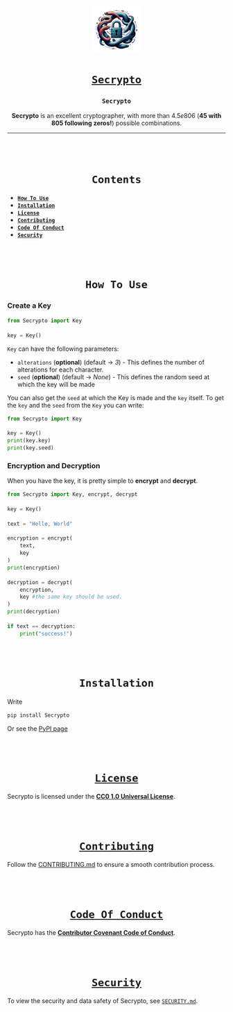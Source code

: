 <div align="center">

[<img src="https://github.com/Infinium-Inc/Secrypto/blob/main/assets/icon.png" alt="assets/ascii.png" width=110>](https://github.com/Infinium-Inc/Secrypto "Secrypto on GitHub")

# [**`Secrypto`**](https://github.com/Infinium-Inc/Secrypto "Secrypto on GitHub")

### **`Secrypto`**
**Secrypto** is an excellent cryptographer, with more than $4.5e806$ (**45 with 805 following zeros!**) possible combinations.

---

<br><br>

# **`Contents`**
</div>

* [**`How To Use`**](#how-to-use)
* [**`Installation`**](#installation)
* [**`License`**](#license)
* [**`Contributing`**](#contributing)
* [**`Code Of Conduct`**](#code-of-conduct)
* [**`Security`**](#security)

<br><br>
<div align="center">

# **`How To Use`**

</div>

### **Create a Key**
```python
from Secrypto import Key

key = Key()
```

`Key` can have the following parameters:

- `alterations` (**optional**) (default -> *3*) - This defines the number of alterations for each character.
- `seed` (**optional**) (default -> *None*) - This defines the random seed at which the key will be made

You can also get the `seed` at which the Key is made and the `key` itself.
To get the `key` and the `seed` from the `Key` you can write:

```python
from Secrypto import Key

key = Key()
print(key.key)
print(key.seed)
```

### Encryption and Decryption

When you have the key, it is pretty simple to **encrypt** and **decrypt**.

```python
from Secrypto import Key, encrypt, decrypt

key = Key()

text = "Hello, World"

encryption = encrypt(
    text,
    key
)
print(encryption)

decryption = decrypt(
    encryption,
    key #the same key should be used.
)
print(decryption)

if text == decryption:
    print("success!")
```

<br><br>
<div align="center">

# **`Installation`**

</div>

Write 
```bash
pip install Secrypto
```
Or see the [PyPI page](https://pypi.org/project/secrypto/ "secrypto on PyPI")

<br><br>
<div align="center">

# [**`License`**](https://creativecommons.org/publicdomain/zero/1.0/legalcode.en "CC0 1.0 Universal Website")

</div>

Secrypto is licensed under the [**CC0 1.0 Universal License**](https://github.com/Infinium-Inc/Secrypto/blob/main/LICENSE.md "License for Secrypto").

<br><br>
<div align="center">

# [**`Contributing`**](https://github.com/Infinium-Inc/Secrypto/blob/main/.github/CONTRIBUTING.md "Contributing on Secrypto")

</div>

Follow the [CONTRIBUTING.md](https://github.com/Infinium-Inc/Secrypto/blob/main/.github/CONTRIBUTING.md "Contributing for Secrypto") to ensure a smooth contribution process.

<br><br>
<div align="center">

# [**`Code Of Conduct`**](https://www.contributor-covenant.org/ "Contributor Covenant Website")

</div>

Secrypto has the [**Contributor Covenant Code of Conduct**](https://github.com/Infinium-Inc/Secrypto/blob/main/.github/CODE_OF_CONDUCT.md "Code Of Conduct for Secrypto").

<br><br>
<div align="center">

# [**`Security`**](https://github.com/Infinium-Inc/Secrypto/blob/main/.github/SECURITY.md "Security on Secrypto")

</div>

To view the security and data safety of Secrypto, see [`SECURITY.md`](https://github.com/Infinium-Inc/SecryptoSecrypto/blob/main/.github/SECURITY.md "Security on Secrypto").